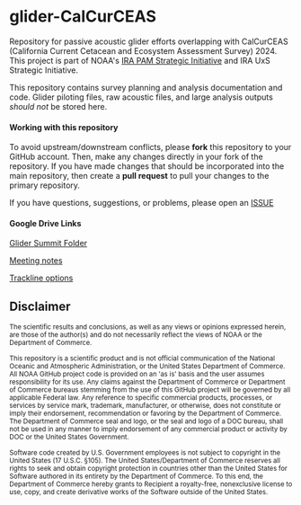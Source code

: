 # glider-CalCurCEAS

Repository for passive acoustic glider efforts overlapping with CalCurCEAS (California Current Cetacean and Ecosystem Assessment Survey) 2024. This project is part of NOAA's [IRA PAM Strategic Initiative](https://nmfs-ost.github.io/PAM_National_NMFS_Network/content/SI_Coordination.html) and IRA UxS Strategic Initiative. 

This repository contains survey planning and analysis documentation and code. 
Glider piloting files, raw acoustic files, and large analysis outputs *should not* be stored here. 

#### Working with this repository
To avoid upstream/downstream conflicts, please **fork** this repository to your GitHub account. Then, make any changes directly in your fork of the repository. If you have made changes that should be incorporated into the main repository, then create a **pull request** to pull your changes to the primary repository. 

If you have questions, suggestions, or problems, please open an [ISSUE](https://github.com/sfregosi/glider-CalCurCEAS/issues)

#### Google Drive Links
[Glider Summit Folder](https://drive.google.com/drive/u/0/folders/1_1w17zMtWYugvaZtuxSfmWLgKcBNYzDD)

[Meeting notes](https://docs.google.com/document/d/1nYkHaxqJKG1i3mgdO6H7gXtYwynZ-1RUO_NX5IPk3mE/edit#heading=h.398ih9qo4jqm)

[Trackline options](https://docs.google.com/document/d/1NwKQ2VxagRuMKWgMJnZO26QlkgC2rQFMd823x6BZVJk/edit)

## Disclaimer

<sub>The scientific results and conclusions, as well as any views or opinions expressed herein, are those of the author(s) and do not necessarily reflect the views of NOAA or the Department of Commerce.</sub>

<sub>This repository is a scientific product and is not official communication of the National Oceanic and Atmospheric Administration, or the United States Department of Commerce. All NOAA GitHub project code is provided on an 'as is' basis and the user assumes responsibility for its use. Any claims against the Department of Commerce or Department of Commerce bureaus stemming from the use of this GitHub project will be governed by all applicable Federal law. Any reference to specific commercial products, processes, or services by service mark, trademark, manufacturer, or otherwise, does not constitute or imply their endorsement, recommendation or favoring by the Department of Commerce. The Department of Commerce seal and logo, or the seal and logo of a DOC bureau, shall not be used in any manner to imply endorsement of any commercial product or activity by DOC or the United States Government.</sub>

<sub>Software code created by U.S. Government employees is not subject to copyright in the United States (17 U.S.C. §105). The United States/Department of Commerce reserves all rights to seek and obtain copyright protection in countries other than the United States for Software authored in its entirety by the Department of Commerce. To this end, the Department of Commerce hereby grants to Recipient a royalty-free, nonexclusive license to use, copy, and create derivative works of the Software outside of the United States.</sub>
